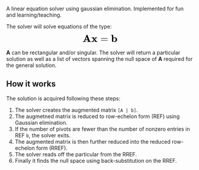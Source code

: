 A linear equation solver using gaussian elimination. Implemented for fun and learning/teaching.

The solver will solve equations of the type:

<!-- $$
\mathbf{A}\mathbf{x} = \mathbf{b}
$$ -->

<div align="center"><img style="background: white;" src="svg/Mv09d16ZdS.svg"></div>

**A** can be rectangular and/or singular. The solver will return a particular solution as well as a list of vectors spanning the null space of **A** required for the general solution.

## How it works

The solution is acquired following these steps:

1. The solver creates the augmented matrix `[A | b]`.
2. The augmetned matrix is reduced to row-echelon form (REF) using Gaussian elimination.
3. If the number of pivots are fewer than the number of nonzero entries in REF `b`, the solver exits.
4. The augmented matrix is then further reduced into the reduced row-echelon form (RREF).
5. The solver reads off the particular from the RREF.
6. Finally it finds the null space using back-substitution on the RREF.

